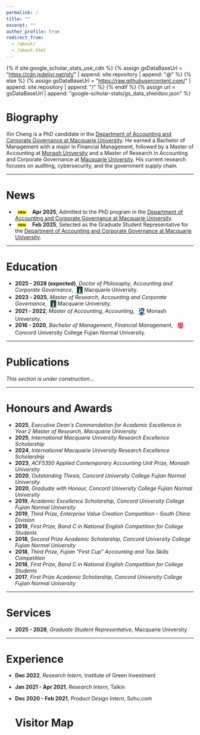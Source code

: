 ```yaml
---
permalink: /
title: ""
excerpt: ""
author_profile: true
redirect_from: 
  - /about/
  - /about.html
---
```


{% if site.google_scholar_stats_use_cdn %}
{% assign gsDataBaseUrl = "https://cdn.jsdelivr.net/gh/" | append: site.repository | append: "@" %}
{% else %}
{% assign gsDataBaseUrl = "https://raw.githubusercontent.com/" | append: site.repository | append: "/" %}
{% endif %}
{% assign url = gsDataBaseUrl | append: "google-scholar-stats/gs_data_shieldsio.json" %}

<span class='anchor' id='about-me'></span>

# Biography
Xin Cheng is a PhD candidate in the [Department of Accounting and Corporate Governance at Macquarie University](https://www.mq.edu.au/macquarie-business-school/our-departments/department-of-accounting-and-corporate-governance). He earned a Bachelor of Management with a major in Financial Management, followed by a Master of Accounting at [Monash University](https://www.monash.edu/) and a Master of Research in Accounting and Corporate Governance at [Macquarie University](https://www.mq.edu.au). His current research focuses on auditing, cybersecurity, and the government supply chain.

---

# News
- <img src="/images/new.png" alt="NEW" style="height:14px; vertical-align:middle; margin-right:6px;"> <strong>Apr 2025</strong>, Admitted to the PhD program in the [Department of Accounting and Corporate Governance at Macquarie University](https://www.mq.edu.au/macquarie-business-school/our-departments/department-of-accounting-and-corporate-governance).
- <img src="/images/new.png" alt="NEW" style="height:14px; vertical-align:middle; margin-right:6px;"> <strong>Feb 2025</strong>, Selected as the Graduate Student Representative for the [Department of Accounting and Corporate Governance at Macquarie University](https://www.mq.edu.au/macquarie-business-school/our-departments/department-of-accounting-and-corporate-governance).

---

# Education
- **2025 - 2028 (expected)**, *Doctor of Philosophy*, *Accounting and Corporate Governance*, <a href="https://www.mq.edu.au"><img src="/images/mq.png" alt="link" style="height:20px; vertical-align:middle; margin-left:6px;"></a> Macquarie University. 
- **2023 - 2025**, *Master of Research*, *Accounting and Corporate Governance*, <a href="https://www.mq.edu.au"><img src="/images/mq.png" alt="link" style="height:20px; vertical-align:middle; margin-left:6px;"></a> Macquarie University.
- **2021 - 2022**, *Master of Accounting*, *Accounting*, <a href="https://www.monash.edu/"><img src="/images/monash.png" alt="link" style="height:20px; vertical-align:middle; margin-left:6px;"></a> Monash University.
- **2016 - 2020**, *Bachelor of Management*, *Financial Management*, <a href="https://cuc.fjnu.edu.cn/"><img src="/images/cuc.png" alt="link" style="height:20px; vertical-align:middle; margin-left:6px;"></a> Concord University College Fujian Normal University.
 
---

# Publications
*This section is under construction...*

---

# Honours and Awards
- **2025**, *Executive Dean's Commendation for Academic Excellence in Year 2 Master of Research, Macquarie University*
- **2025**, *International Macquarie University Research Excellence Scholarship*
- **2024**, *International Macquarie University Research Excellence Scholarship*
- **2023**, *ACF5350 Applied Contemporary Accounting Unit Prize, Monash University*
- **2020**, *Outstanding Thesis, Concord University College Fujian Normal University*
- **2020**, *Graduate with Honour, Concord University College Fujian Normal University*
- **2019**, *Academic Excellence Scholarship, Concord University College Fujian Normal University*
- **2019**, *Third Prize, Enterprise Value Creation Competition - South China Division*
- **2019**, *First Prize, Band C in National English Competition for College Students*
- **2018**, *Second Prize Academic Scholarship, Concord University College Fujian Normal University*
- **2018**, *Third Prize, Fujian "First Cup" Accounting and Tax Skills Competition*
- **2018**, *First Prize, Band C in National English Competition for College Students*
- **2017**, *First Prize Academic Scholarship, Concord University College Fujian Normal University*

---

# Services
- **2025 - 2028**, *Graduate Student Representative*, Macquarie University


---

# Experience
- **Dec 2022**, *Research Intern*, Institute of Green Investment
- **Jan 2021 - Apr 2021**, *Research Intern*, Talkin
- **Dec 2020 - Feb 2021**, *Product Design Intern*, Sohu.com

  # Visitor Map

<script type="text/javascript" id="clstr_globe" src="//clustrmaps.com/globe.js?d=HoRJThtHijHWdO8uLUYMKulUY9oUFt53CeV9aYiy77c"></script>
